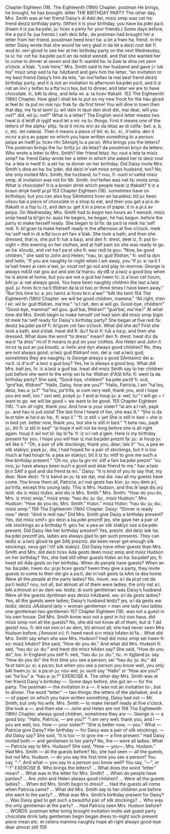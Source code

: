 Chapter Eighteen (18). 
The Eighteenth (18th) Chapter. 
postman 
He brings, he 
brought, he has 
brought. 
letter 
THE BIRTHDAY PARTY 
The other day, Mrs. Smith was at her friend Daisy’s 
di Add dei, misiz smip waz cet ha: frend deiziz 
birthday party. (When it is your birthday, you have 
ba.pdei pa:ti. (hwen it iz jua ba:pdei, ju: hcev 
a party for your friends.) Some days before, the 
a pa:ti fa: jua frendz.) saih deiz bifa:, da 
postman had brought her a letter from her friend. 
poustman heed bra:t ha: a let a fram ha: frend. 
In the letter Daisy wrote that she would be very glad 
in da let a deizi rout dat fi: wud bi: veri glced 
to see her at her birthday party on the next Wednesday, 
ta si: ha: cet ha: ba:pdei pa:ti an da nekst wenzdi, 
and that she wanted her to come to dinner at seven 
and dat fi: wantid ha: ta £aw ta dina cet sevn 
o’clock. 
a'klak. 
“Look here,” Mrs. Smith said to her husband and gave 
(< luk hia” misiz smip sed ta ha: hAzband and geiv 
him the letter, “an invitation to my best friend Daisy’s 
him da leta, “an invi'teifan ta mai best frend deiziz 
birthday party, and it is not an invitation to afternoon 
ba:pdei pa:ti, and it iz nat an invi y teifan tu a:fta'nu:n 
tea, but to dinner, and later we are to have chocolate. 
ti:, bAt ta dina, and leita wi: a: ta hcev tfakalit. 
152 
The Eighteenth (18th) Chapter. 
How glad I shall be to put on my new frock for the 
hau glced ai feel bi: ta put on mai nju: frak fa: da 
first time! You will dine in town then that day, my 
fa:st taim! ju: wil dain in taun den dcet dei, mai 
dear, will you not?” 
did, wil ju: not?” 
What is a letter? The English word letter means two 
hwat iz d letdf di iyglif wa:d let a mi: ns tu: 
things. First it means one of the letters of the alpha- 
pitjz. fa:st it mi:ns w\n av da letaz av di celfa- 
bet: a, b, c, etc. (et cetera). Then it means a piece of 
bit: ei, bi:, si:, it'setra. den it mi:nz a pi:s av 
paper on which you have written something to a person. 
peipa an hwitf ju: hcev ritn SAmpitj tu a pa:sn. 
Who brings you the letters? The postman brings the 
hu: brifjz ju: da letaz? da poustman briyz da 
letters. Who wrote a letter to Mrs. Smith? Her friend 
letaz. hu: rout a leta ta misiz smip? ha: frend 
Daisy wrote her a letter in which she asked her to 
deizi rout ha: a leta in hwitf fi: a:skt ha: ta 
dinner on her birthday. Did Daisy invite Mrs. Smith's 
dina an ha: ba.'pdei. did deizi in'vait misiz smips 
husband, too? No, she only invited Mrs. Smith; the 
hxzband, tu:? nou, fi: ounli in'vaitid misiz smip; di 
invitation was not for Mr. Smith. 
invi'teifan waz nat fa: mista smip. 
What is chocolate? It is a brown drink which people 
hwat iz tfakalit? it iz a braun driyk hwitf pi:pl 
153 
Chapter Eighteen (18). 
sometimes have on birthdays; but you can also buy 
SAmtaimz hcev an ba:pdeiz; b\t ju: keen oilsou bai 
a piece of chocolate in a shop to eat, and then you get 
a pi:s dv tfakalit in a fop tu i:t, and den ju: get 
it in a piece of paper. 
it in a pi:s av peipa. 
On Wednesday, Mrs. Smith had to begin two hours 
an 1 wenzdi, misiz sniip heed ta bi'gin tu: auaz 
He begins, he 
began, he has 
begun. 
before the party to make herself ready. She began to 
bi'fa: da pa:ti ta meik ha:'self redi. fi: bi'gcen ta 
make herself ready in the afternoon at five o’clock. 
meik ha:'self redi in di a:fta'nu:n ert faiv a'klak. 
She took a bath, and then she dressed, that is, she put 
fi: tuk a ba:p, and den fi: drest, deet iz, fi: put 
to-night = this 
evening 
on her clothes, and at half past six she was ready to go. 
an ha: kloudz, and cet ha:f pa:st siks fi: waz redi ta gou. 
“Now, be good children,” she said to John and Helen; 
“nau, bi: gud tfildran,” fi: sed ta dyn and helin; 
“if you are naughty to-night when I am away, you 
“if ju: a: na:ti f ta'nait hwen ai cem a'wei, ju: 
must not go out and play to-morrow. George is always 
mASt nat gou aut and plei ta'marou. dy:d$ iz a:lwiz 
a good boy when he is alone at home, but you are not 
a gud bai hwen hi: iz a'loun cet houm, bAt ju: a: nat 
always good. You have been naughty children the last 
a.lwiz gud. ju: hcev bi:n na:ti tfildran da la:st 
two or three times I have been away.” “But this time 
tu: a: pri: taimz ai hcev bi:n a'wei” “bAt dis taint 
154 
The Eighteenth (18th) Chapter. 
we will be good children, mamma.” “All right, then I 
wi: wil bi: gud tfildran, ma'ma:” “a:l rait, den ai 
will go. Good-bye, children!” “Good-bye, mamma!” 
wil gou. gud'bai, tfildran!” “gud'bai, ma'ma:!” 
At what time did Mrs. Smith begin to make herself 
cet hwjt taim did misiz smip bigin td meik ha:'self 
ready for Daisy's birthday party? She began at five 
redi fa: deiziz ba:pdei pa:tif fi: bi'gcen cet faiv 
o’clock. What did she do? First she took a bath, and 
a'klak. hwat did fi: du:f fa:st fi: tuk a ba:p, and 
then she dressed. What does the word “to dress” mean? 
den fi: drest. hwat d\z da wa:d “ta dres” mi:nf 
It means to put on your clothes. Are Helen and John 
it mi:nz ta put an jua kloudz. a: helin and dyn 
always good children? No, they are not always good; 
a:lwiz gud tfildranf non, dei a: nat a:lwiz gud; 
sometimes they are naughty. Is George always a good 
SAmtaimz dei a: na:ti. iz d^a:d^ a.lwiz a gud 
boy? Yes, he is always a good boy. What did Mrs. 
bait jes, hi: iz a:\wiz a gud bai. hwat did misiz 
Smith say to her children just before she went to the 
smip sei ta ha: tfildran d^ASt bifa: fi: went ta da 
birthday party? She said, “Good-bye, children!” 
ba:pdei pa:tif fi: scd, “gnd'bai, tfildran!” 
“Hallo, Daisy, how are you?” “Hallo, Patricia, I am 
“ha'lou, deizi, hau a: ju:f” “ha'lou, pa'trifa, ai com 
very well, thank you, and I hope you are well, too.” 
veri wel, pceyk ju: f and ai houp ju: a: wel, tu:” 
I will go = I want 
to go. 
we will be good 
= we want to be 
good. 
155 
Chapter Eighteen (18). 
“I am all right, thank you. And how is your sister? 
“ai am a:l rait, payk ju:. and hau iz jud sistaf 
The last time I heard of her, she was ill.” “She is 
da la:st taim ai ha:d av ha:, fi: waz il.” “fi: iz 
still = yet 
She is still in bed 
= she is in bed 
yet. 
better now, thank you, but she is still in bed.” “I 
beta nau, payk ju:, b\t fi: iz stil in bed” “ai 
hope it will not be long before she is all right again. 
houp it wil not bi: lay bi'fa: fi: iz o:l rait a'gein. 
Here is my birthday present for you. I hope you will 
hiar iz mai ba:pdei preznt fa: ju:. ai houp ju: wil 
like it.” “Oh, a pair of silk stockings; thank you, dear; 
laik it” “ou, a pea av silk stakiyz; payk ju:, dia; 
I had hoped for a pair of stockings, but it is too much 
ai had houpt fa: a pea av stakiyz, b\t it iz tu: m\tf 
to give me such a fine birthday present.” “Oh no, you 
ta giv mi: s\tf a fain ba:pdei preznt” “ou nou, ju: 
have always been such a good and dear friend to me.” 
hav a:lwiz bi:n SAtf a gud and dia frend ta mi:.” 
Daisy: “It is kind of you to say that, my dear. Now 
deizi: “it iz kaind av ju: ta sei dat, mai dia. nau 
all my guests have come. You know them all, Patricia, 
a:l mai gests hav k\m. ju: nou dem a:l, pa'trifa, 
except this young lady. This is Mrs. Hudson, and this 
ik'sept dis jxy leidi. dis iz misiz h\dsn, and dis 
is Mrs. Smith.” Mrs. Smith: “How do you do, Mrs. 
iz misiz smip.” misiz smip: “hau du: ju: du:, misiz 
Hudson.” Mrs. Hudson: “How do you do, Mrs. Smith.” 
h\dsn.” misiz h\dsn: “hau du: ju; du:, misiz smip.” 
156 
The Eighteenth (18th) Chapter. 
Daisy: “Dinner is ready now.” 
deist: “dind is redi nau” 
Did Mrs. Smith give Daisy a birthday present? Yes, 
did misiz smif> giv deizi a ba.pdei prezntf jes, 
she gave her a pair of silk stockings as a birthday 
fi: geiv ha: a pea av silk stakiyz cez a ba:pdei 
present. Did Daisy like her birthday present? Yes, 
preznt. did deizi laik ha: ba.pdei prezntf jes, 
ladies are always glad to get such presents. They can 
leidiz a: a:lwiz glced ta get SAtj preznts. dei keen 
never get enough silk stockings. 
neva get i'n\f silk stakiyz. 
Did Daisy have other guests than Mrs. Smith and Mrs. 
did deizi hcev Ada gests deen misiz smip and misiz 
Hudson on her birthday? Yes, she had still other guests 
h\dsn an ha: ba:pdeif jes, fi: heed stil Ada gests 
on her birthday. When do people have guests? When 
an ha: ba:pdei. hwen du: pi:pi hcev gests? hwen 
they give a party, they invite guests to come to their 
dei giv a pa:ti, dei in'vait gests ta kAm ta dea 
home. Were all the people at the party ladies? No, 
houm. wa: a:l da pi:pl cet da pa:ti leidiz? nou, 
not all, but almost all of them were ladies; the only 
nat a:l, bAt a:lmoust a:l av dem wa: leidiz; di ounli 
gentleman was Daisy’s husband. Were all the guests 
dyntlman waz deiziz hAzband. wa: a:l da gests 
ladies? Yes, all the guests were ladies; Daisy’s husband 
leidiz? jes, a:l da gests wa: leidiz; deiziz JiAzband 
lady = woman 
gentleman = man 
one lady 
two ladies 
one gentleman 
two gentlemen 
157 
Chapter Eighteen (18). 
was not a guest in his own house. Did Mrs. Smith know 
woz not a gest in hiz oun haus. did misiz smip non 
all the guests? No, she did not know all of them, but 
d: 1 dd gestsf nou, fi: did not non o:l av dem, b\t 
almost all; she had never seen Mrs. Hudson before. 
j'Amoust o:l; fi: heed nevd si:n misiz hAdsn bi'fa :. 
What did Mrs. Smith say when she saw Mrs. Hudson? 
hwjt did misiz smip set hwen fi: so: misiz hAdsn? 
She said, “How do you do.” And what did Mrs. Hudson 
fi: sed, “hau du: ju: du:” and hwot did misiz hAdsn 
say? She said, “How do you do”, too. In England you 
seif fi: sed, “hau du: ju: du:”, tu:. in itjgland ju: 
say “How do you do” the first time you see a person; 
sei “hau du: ju: du:” dd fa:st taim ju: si: a pa:sn; 
but when you see a person you know well, you only 
bAt hwen ju: si: a pa:sn ju: nou wel, ju: ounli 
say “Hallo” or “How are you?” 
sei “ha'lou” a: “hau a: ju:?” 
EXERCISE A. 
The other day Mrs. Smith was at her friend Daisy's 
birthday —. Some days before, she got an — for the 
party. The postman — the invitation in a —. It was 
not an invitation to-, but to dinner. The word 
“letter” — two things: the letters of the alphabet, and 
a — of paper on which you have written something. 
Daisy had not — Mr. Smith, but only his wife. Mrs. 
Smith — to make herself ready at five o'clock. She 
took a —, and then she —. John and Helen are not 
158 
The Eighteenth (18th) Chapter. 
always good children, sometimes they are —. George 
is — a good boy. 
“Hallo, Patricia, — are you?” “I am very well, thank 
you, and I — you are well, too. How — your sister?” 
“She is better now, — you.” What — Patricia give 
Daisy? Her birthday — for Daisy was a pair of silk 
stockings. — did Daisy say? She said, “It is too — 
to give me — a fine present.” 
Had Daisy invited both — and gentlemen to her party? 
No, the — were all ladies. What — Patricia say to 
Mrs. Hudson? She said, “How — you—, Mrs. Hudson.” 
Had Mrs. Smith — all the guests before? No, she had 
seen — all the guests, but not Mrs. Hudson. — do 
you say the first time you see a person? You say, 
“-”. And what — you say to a person you 
know well? You say, “—”, or “-?” 
EXERCISE B. 
Who brings the letters? ... What does the word “letter” 
mean? ... What was in the letter for Mrs. Smith? ... 
When do people have parties? ... Are John and Helen 
always good children? ... Were all the guests ladies? 
... When did Mrs. Smith begin to dress? ... Had the 
guests all come when Patricia came? ... What did Mrs. 
Smith say to her children just before she went to the 
party? ... What was Mrs. Smith’s birthday present for 
Daisy? ... Was Daisy glad to get such a beautiful pair of 
silk stockings? ... Who was the only gentleman at the 
party? ... Had Patricia seen Mrs. Hudson before? ... 
WORDS: 
postman 
letter 
bring 
brought 
invitation 
invite 
ask 
guest 
party 
chocolate 
drink 
lady 
gentleman 
begin 
began 
dress 
to-night 
such 
present 
piece 
mean 
etc. 
et cetera 
mamma 
naughty 
hope 
all right 
always 
good-bye 
dear 
almost 
still 
159 
